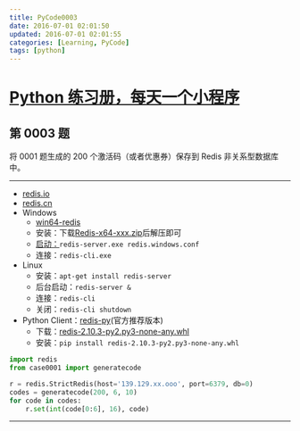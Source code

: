 ```yaml
---
title: PyCode0003
date: 2016-07-01 02:01:50
updated: 2016-07-01 02:01:55
categories: [Learning, PyCode]
tags: [python]
---
```


# [Python 练习册，每天一个小程序](https://coding.net/u/xiaofeig/p/show-me-the-code/git)


## 第 0003 题

将 0001 题生成的 200 个激活码（或者优惠券）保存到 Redis 非关系型数据库中。

<!-- more -->

------------


- [redis.io](http://redis.io/)
- [redis.cn](http://redis.cn/)
- Windows
    - [win64-redis](https://github.com/MSOpenTech/redis)
    - 安装：下载[Redis-x64-xxx.zip](https://github.com/MSOpenTech/redis/releases)后解压即可
    - [启动：](http://jingyan.baidu.com/article/f25ef2546119fd482c1b8214.html)`redis-server.exe redis.windows.conf`
    - 连接：`redis-cli.exe`
- Linux
    - 安装：`apt-get install redis-server`
    - 后台启动：`redis-server &`
    - 连接：`redis-cli`
    - 关闭：`redis-cli shutdown`
- Python Client：[redis-py](https://github.com/andymccurdy/redis-py)(官方推荐版本)
    - 下载：[redis-2.10.3-py2.py3-none-any.whl](http://www.lfd.uci.edu/~gohlke/pythonlibs/)
    - 安装：`pip install redis-2.10.3-py2.py3-none-any.whl`

```python
import redis
from case0001 import generatecode

r = redis.StrictRedis(host='139.129.xx.ooo', port=6379, db=0)
codes = generatecode(200, 6, 10)
for code in codes:
    r.set(int(code[0:6], 16), code)
```

------------

